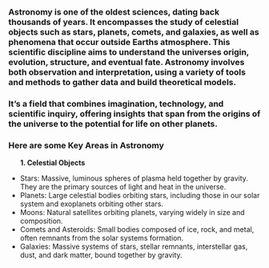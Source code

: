 ### Astronomy is one of the oldest sciences, dating back thousands of years. It encompasses the study of celestial objects such as stars, planets, comets, and galaxies, as well as phenomena that occur outside Earths atmosphere. This scientific discipline aims to understand the universes origin, evolution, structure, and eventual fate. Astronomy involves both observation and interpretation, using a variety of tools and methods to gather data and build theoretical models.

### It’s a field that combines imagination, technology, and scientific inquiry, offering insights that span from the origins of the universe to the potential for life on other planets.

### Here are some Key Areas in Astronomy
<b><ul>1. Celestial Objects</b></ul>

- Stars:  Massive, luminous spheres of plasma held together by gravity. They are the primary sources of light and heat in the universe.
- Planets: Large celestial bodies orbiting stars, including those in our solar system and exoplanets orbiting other stars.
- Moons: Natural satellites orbiting planets, varying widely in size and composition.
- Comets and Asteroids: Small bodies composed of ice, rock, and metal, often remnants from the solar systems formation.
- Galaxies: Massive systems of stars, stellar remnants, interstellar gas, dust, and dark matter, bound together by gravity.
